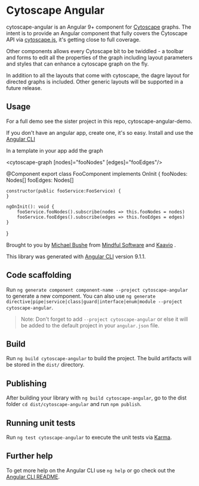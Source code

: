 # Cytoscape Angular

 cytoscape-angular is an Angular 9+ component for [Cytoscape](https://cytoscape.org/) graphs.
 The intent is to provide an Angular component that fully covers the Cytoscape API via 
 [cytoscape.js](https://js.cytoscape.org), it's getting close to full coverage.
   
 Other components allows every Cytoscape bit to be twiddled - a toolbar and forms to 
 edit all the properties of the graph including layout parameters and styles that can enhance 
 a cytoscape graph on the fly.  
 
 In addition to all the layouts that come with cytoscape, the dagre layout for directed graphs is
 included.  Other generic layouts will be supported in a future release.
 
 ## Usage 
 For a full demo see the sister project in this repo, cytoscape-angular-demo.
 
 If you don't have an angular app, create one, it's so easy.  Install and use the
 [Angular CLI](https://github.com/angular/angular-cli)
  
 In a template in your app add the graph 
 
 <cytoscape-graph [nodes]="fooNodes" [edges]="fooEdges"/> 
 
 @Component
 export class FooComponent implements OnInit {
    fooNodes: Nodes[]
    fooEdges: Nodes[]
    
    constructor(public fooService:FooService) {
    }
    
    ngOnInit(): void {
        fooService.fooNodes().subscribe(nodes => this.fooNodes = nodes)
        fooService.fooEdges().subscribe(edges => this.fooEdges = edges)
    }
 }
 
Brought to you by [Michael Bushe](michael@mindfulsoftware.com) from [Mindful Software](https://www.mindfulsoftware.com) and [Kaavio](https://www.kaavio.com) .

This library was generated with [Angular CLI](https://github.com/angular/angular-cli) version 9.1.1.

## Code scaffolding

Run `ng generate component component-name --project cytoscape-angular` to generate a new component. You can also use `ng generate directive|pipe|service|class|guard|interface|enum|module --project cytoscape-angular`.
> Note: Don't forget to add `--project cytoscape-angular` or else it will be added to the default project in your `angular.json` file. 

## Build

Run `ng build cytoscape-angular` to build the project. The build artifacts will be stored in the `dist/` directory.

## Publishing

After building your library with `ng build cytoscape-angular`, go to the dist folder `cd dist/cytoscape-angular` and run `npm publish`.

## Running unit tests

Run `ng test cytoscape-angular` to execute the unit tests via [Karma](https://karma-runner.github.io).

## Further help

To get more help on the Angular CLI use `ng help` or go check out the [Angular CLI README](https://github.com/angular/angular-cli/blob/master/README.md).
